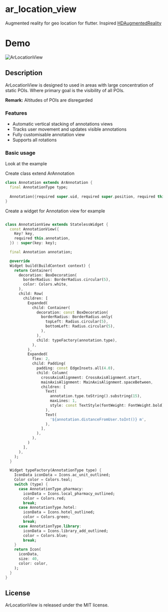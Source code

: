 # ar_location_view

Augmented reality for geo location for flutter.
Inspired [HDAugmentedReality](https://github.com/DanijelHuis/HDAugmentedReality)


# Demo

![ArLocationView](./demo.gif)


## Description

ArLocationView is designed to used in areas with large concentration of static POIs.
Where primary goal is the visibility of all POIs.

**Remark:** Altitudes of POIs are disregarded


### Features
* Automatic vertical stacking of annotations views
* Tracks user movement and updates visible annotations
* Fully customisable annotation view
* Supports all rotations


### Basic usage
Look at the example

Create class extend ArAnnotation

```dart
class Annotation extends ArAnnotation {
  final AnnotationType type;
  
  Annotation({required super.uid, required super.position, required this.type});
}
```

Create a widget for Annotation view for example
```dart

class AnnotationView extends StatelessWidget {
  const AnnotationView({
    Key? key,
    required this.annotation,
  }) : super(key: key);

  final Annotation annotation;

  @override
  Widget build(BuildContext context) {
    return Container(
      decoration: BoxDecoration(
        borderRadius: BorderRadius.circular(5),
        color: Colors.white,
      ),
      child: Row(
        children: [
          Expanded(
            child: Container(
              decoration: const BoxDecoration(
                borderRadius: BorderRadius.only(
                  topLeft: Radius.circular(5),
                  bottomLeft: Radius.circular(5),
                ),
              ),
              child: typeFactory(annotation.type),
            ),
          ),
          Expanded(
            flex: 2,
            child: Padding(
              padding: const EdgeInsets.all(4.0),
              child: Column(
                crossAxisAlignment: CrossAxisAlignment.start,
                mainAxisAlignment: MainAxisAlignment.spaceBetween,
                children: [
                  Text(
                    annotation.type.toString().substring(15),
                    maxLines: 1,
                    style: const TextStyle(fontWeight: FontWeight.bold),
                  ),
                  Text(
                    '${annotation.distanceFromUser.toInt()} m',
                  ),
                ],
              ),
            ),
          )
        ],
      ),
    );
  }

  Widget typeFactory(AnnotationType type) {
    IconData iconData = Icons.ac_unit_outlined;
    Color color = Colors.teal;
    switch (type) {
      case AnnotationType.pharmacy:
        iconData = Icons.local_pharmacy_outlined;
        color = Colors.red;
        break;
      case AnnotationType.hotel:
        iconData = Icons.hotel_outlined;
        color = Colors.green;
        break;
      case AnnotationType.library:
        iconData = Icons.library_add_outlined;
        color = Colors.blue;
        break;
    }
    return Icon(
      iconData,
      size: 40,
      color: color,
    );
  }
}
```

## License

ArLocationView is released under the MIT license.